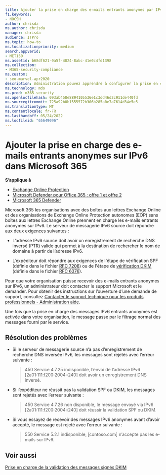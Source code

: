 ```yaml
---
title: Ajouter la prise en charge des e-mails entrants anonymes par IPv6
f1.keywords:
- NOCSH
author: chrisda
ms.author: chrisda
manager: chrisda
audience: ITPro
ms.topic: how-to
ms.localizationpriority: medium
search.appverid:
- MET150
ms.assetid: b68df621-0a5f-4824-8abc-41e0c4fd1398
ms.collection:
- M365-security-compliance
ms.custom:
- seo-marvel-apr2020
description: Administration pouvez apprendre à configurer la prise en charge des e-mails entrants anonymes à partir de sources IPv6 dans Exchange Online et Exchange Online Protection.
ms.technology: mdo
ms.prod: m365-security
ms.openlocfilehash: 093ab458e8894105536e1c3dd46d2c911de440fd
ms.sourcegitcommit: 725a92b0b1555572b306b285a0e7a7614d34e5e5
ms.translationtype: MT
ms.contentlocale: fr-FR
ms.lasthandoff: 05/24/2022
ms.locfileid: "65649096"
---
```

# <a name="add-support-for-anonymous-inbound-email-over-ipv6-in-microsoft-365"></a>Ajouter la prise en charge des e-mails entrants anonymes sur IPv6 dans Microsoft 365

**S’applique à**
- [Exchange Online Protection](exchange-online-protection-overview.md)
- [Microsoft Defender pour Office 365 : offre 1 et offre 2](defender-for-office-365.md)
- [Microsoft 365 Defender](../defender/microsoft-365-defender.md)

Microsoft 365 les organisations avec des boîtes aux lettres Exchange Online et des organisations de Exchange Online Protection autonomes (EOP) sans boîtes aux lettres Exchange Online prennent en charge les e-mails entrants anonymes sur IPv6. Le serveur de messagerie IPv6 source doit répondre aux deux exigences suivantes :

- L’adresse IPv6 source doit avoir un enregistrement de recherche DNS inversé (PTR) valide qui permet à la destination de rechercher le nom de domaine à partir de l’adresse IPv6.

- L'expéditeur doit répondre aux exigences de l'étape de vérification SPF (définie dans le fichier [RFC 7208](https://tools.ietf.org/html/rfc7208)) ou de l'étape de [vérification DKIM](http://dkim.org/) (définie dans le fichier [RFC 6376](https://www.rfc-editor.org/rfc/rfc6376.txt)).

Pour que votre organisation puisse recevoir des e-mails entrants anonymes sur IPv6, un administrateur doit contacter le support Microsoft et le demander. Pour obtenir des instructions sur l’ouverture d’une demande de support, consultez [Contacter le support technique pour les produits professionnels - Administration aide](../../admin/get-help-support.md).

Une fois que la prise en charge des messages IPv6 entrants anonymes est activée dans votre organisation, le message passe par le filtrage normal des messages fourni par le service.

## <a name="troubleshooting"></a>Résolution des problèmes

- Si le serveur de messagerie source n’a pas d’enregistrement de recherche DNS inversée IPv6, les messages sont rejetés avec l’erreur suivante :

  > 450 Service 4.7.25 indisponible, l’envoi de l’adresse IPv6 [2a01:111:f200:2004::240] doit avoir un enregistrement DNS inversé.

- Si l’expéditeur ne réussit pas la validation SPF ou DKIM, les messages sont rejetés avec l’erreur suivante :

  > 450 Service 4.7.26 non disponible, le message envoyé via IPv6 [2a01:111:f200:2004::240] doit réussir la validation SPF ou DKIM.

- Si vous essayez de recevoir des messages IPv6 anonymes avant d’avoir accepté, le message est rejeté avec l’erreur suivante :

  > 550 Service 5.2.1 indisponible, [contoso.com] n’accepte pas les e-mails sur IPv6.

## <a name="related-topics"></a>Voir aussi

[Prise en charge de la validation des messages signés DKIM](support-for-validation-of-dkim-signed-messages.md)
